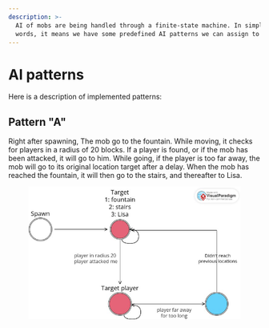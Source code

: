 ```yaml
---
description: >-
  AI of mobs are being handled through a finite-state machine. In simplest
  words, it means we have some predefined AI patterns we can assign to mobs.
---
```


# AI patterns

Here is a description of implemented patterns:

## Pattern "A"

Right after spawning, The mob go to the fountain. While moving, it checks for players in a radius of 20 blocks. If a player is found, or if the mob has been attacked, it will go to him. While going, if the player is too far away, the mob will go to its original location target after a delay. When the mob has reached the fountain, it will then go to the stairs, and thereafter to Lisa.

<figure><img src="../.gitbook/assets/AI-pattern-A.jpg" alt=""><figcaption></figcaption></figure>
